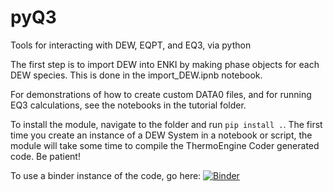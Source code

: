 # pyQ3
Tools for interacting with DEW, EQPT, and EQ3, via python

The first step is to import DEW into ENKI by making phase objects for each DEW species. This is done in the import_DEW.ipnb notebook.

For demonstrations of how to create custom DATA0 files, and for running EQ3 calculations, see the notebooks in the tutorial folder.

To install the module, navigate to the folder and run `pip install .`. The first time you create an instance of a DEW System in a notebook or script, the module will take some time to compile the ThermoEngine Coder generated code. Be patient!

To use a binder instance of the code, go here:
[![Binder](https://mybinder.org/badge_logo.svg)](https://mybinder.org/v2/gh/simonwmatthews/pyQ3/HEAD?labpath=tutorials%2Ftutorial1_DATA0.ipynb)
